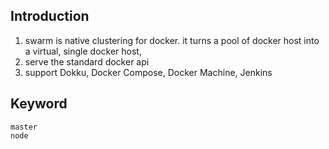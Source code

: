 ## Introduction
1. swarm is native clustering for docker. it turns a pool of docker host into
a virtual, single docker host, 
2. serve the standard docker api
3. support Dokku, Docker Compose, Docker Machine, Jenkins  


## Keyword
```
master
node
```


